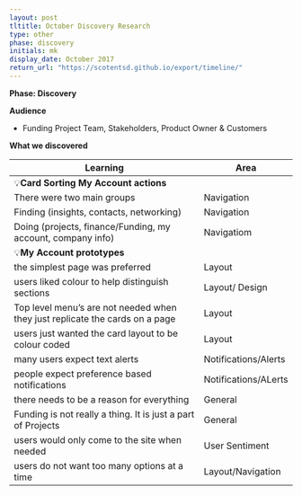 ```yaml
---
layout: post
tltitle: October Discovery Research
type: other
phase: discovery
initials: mk
display_date: October 2017
return_url: "https://scotentsd.github.io/export/timeline/"
---
```



**Phase: Discovery**

**Audience**
- Funding Project Team, Stakeholders, Product Owner & Customers

**What we discovered**

Learning | Area
--- | ---
💡**Card Sorting My Account actions** |  	
  There were two main groups 	| Navigation
  Finding (insights, contacts, networking)	| Navigation
  Doing (projects, finance/Funding, my account, company info)	| Navigatiom
💡**My Account prototypes** |   	
  the simplest page was preferred	| Layout
  users liked colour to help distinguish sections	| Layout/ Design
  Top level menu’s are not needed when they just replicate the cards on a page	| Layout
  users just wanted the card layout to be colour coded	| Layout
  many users expect text alerts	| Notifications/Alerts
  people expect preference based notifications	| Notifications/ALerts
  there needs to be a reason for everything	| General
  Funding is not really a thing. It is just a part of Projects	| General
  users would only come to the site when needed	| User Sentiment
  users do not want too many options at a time	| Layout/Navigation

<!--more-->
